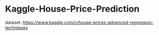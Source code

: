 # Kaggle-House-Price-Prediction


dataset: https://www.kaggle.com/c/house-prices-advanced-regression-techniques
